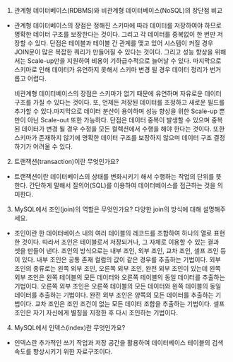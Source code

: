 1. 관계형 데이터베이스(RDBMS)와 비관계형 데이터베이스(NoSQL)의 장단점 비교

- 관계형 데이터베이스의 장점은 정해진 스키마에 따라 데이터를 저장하여야 하므로 명확한 데이터 구조를 보장한다는 것이다. 그리고 각 데이터를 중복없이 한 번만 저장할 수 있다. 단점은 테이블과 테이블 간 관계를 맺고 있어 시스템이 커질 경우 JOIN문이 많은 복잡한 쿼리가 만들어질 수 있다는 것이다. 그리고 성능 향상을 위해서는 Scale-up만을 지원하여 비용이 기하급수적으로 늘어날 수 있다. 마지막으로 스키마로 인해 데이터가 유연하지 못해서 스키마 변경 될 경우 데이터 정리가 번거롭고 어렵다.

  비관계형 데이터베이스의 장점은 스키마가 없기 때문에 유연하며 자유로운 데이터 구조를 가질 수 있다는 것이다. 또, 언제든 저장된 데이터를 조정하고 새로운 필드를 추가할 수 있다.마지막으로 데이터 분산이 용이하며 성능 향상을 위한 Scale-up 뿐만이 아닌 Scale-out 또한 가능하다. 단점은 데이터 중복이 발생할 수 있으며 중복된 데이터가 변경 될 경우 수정을 모든 컬렉션에서 수행을 해야 한다는 것이다. 또한 스키마가 존재하지 않기에 명확한 데이터 구조를 보장하지 않으며 데이터 구조 결정하기가 어려울 수 있다.

2. 트랜잭션(transaction)이란 무엇인가요?

- 트랜잭션이란 데이터베이스의 상태를 변화시키기 해서 수행하는 작업의 단위를 뜻한다. 간단하게 말해서 질의어(SQL)를 이용하여 데이터베이스를 접근하는 것을 의미한다.

3. MySQL에서 조인(join)의 역할은 무엇인가요? 다양한 join의 방식에 대해 설명해주세요.

- 조인이란 한 데이터베이스 내의 여러 테이블의 레코드를 조합하여 하나의 열로 표현한 것이다. 따라서 조인은 테이블로서 저장되거나, 그 자체로 이용할 수 있는 결과 셋을 만들어 낸다. 조인의 방식으로는 내부 조인, 외부 조인, 교차 조인, 셀프 조인 등이 있다. 내부 조인은 공통 존재 컬럼의 값이 같은 경우를 추출하는 기법이다. 외부 조인의 종류로는 왼쪽 외부 조인, 오른쪽 외부 조인, 완전 외부 조인이 있는데 왼쪽 외부 조인은 왼쪽 테이블의 모든 데이터와 오른쪽 테이블의 동일 데이터를 추출하는 기법이다. 오른쪽 외부 조인은 오른쪽 테이블의 모든 데이터와 왼쪽 테이블의 동일 데이터를 추출하는 기법이다. 완전 외부 조인은 양쪽의 모든 데이터를 추출하는 기법이다. 교차 조인은 조인 조건이 없는 모든 데이터 조합을 추출하는 기법이다. 셀프 조인은 자기 자신에게 별칭을 지정한 후 다시 조인하는 기법이다. 

4. MySQL에서 인덱스(index)란 무엇인가요?

- 인덱스란 추가적인 쓰기 작업과 저장 공간을 활용하여 데이터베이스 테이블의 검색 속도를 향상시키기 위한 자료구조이다.
